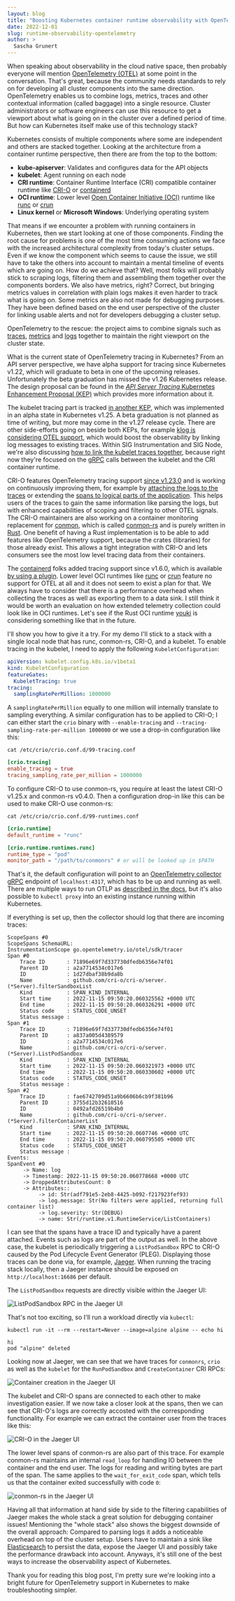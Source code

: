 ```yaml
---
layout: blog
title: "Boosting Kubernetes container runtime observability with OpenTelemetry"
date: 2022-12-01
slug: runtime-observability-opentelemetry
author: >
  Sascha Grunert
---
```


When speaking about observability in the cloud native space, then probably
everyone will mention [OpenTelemetry (OTEL)][otel] at some point in the
conversation. That's great, because the community needs standards to rely on
for developing all cluster components into the same direction. OpenTelemetry
enables us to combine logs, metrics, traces and other contextual information
(called baggage) into a single resource. Cluster administrators or software
engineers can use this resource to get a viewport about what is going on in the
cluster over a defined period of time. But how can Kubernetes itself make use of
this technology stack?

[otel]: https://opentelemetry.io

Kubernetes consists of multiple components where some are independent and others
are stacked together. Looking at the architecture from a container runtime
perspective, then there are from the top to the bottom:

- **kube-apiserver**: Validates and configures data for the API objects
- **kubelet**: Agent running on each node
- **CRI runtime**: Container Runtime Interface (CRI) compatible container runtime
  like [CRI-O][crio] or [containerd][containerd]
- **OCI runtime**: Lower level [Open Container Initiative (OCI)][oci] runtime
  like [runc][runc] or [crun][crun]
- **Linux kernel** or **Microsoft Windows**: Underlying operating system

[crio]: https://cri-o.io
[containerd]: https://containerd.io
[oci]: https://opencontainers.org
[runc]: https://github.com/opencontainers/runc
[crun]: https://github.com/containers/crun

That means if we encounter a problem with running containers in Kubernetes, then
we start looking at one of those components. Finding the root cause for problems
is one of the most time consuming actions we face with the increased
architectural complexity from today's cluster setups. Even if we know the
component which seems to cause the issue, we still have to take the others into
account to maintain a mental timeline of events which are going on. How do we
achieve that? Well, most folks will probably stick to scraping logs, filtering
them and assembling them together over the components borders. We also have
metrics, right? Correct, but bringing metrics values in correlation with plain
logs makes it even harder to track what is going on. Some metrics are also not
made for debugging purposes. They have been defined based on the end user
perspective of the cluster for linking usable alerts and not for developers
debugging a cluster setup.

OpenTelemetry to the rescue: the project aims to combine signals such as
[traces][traces], [metrics][metrics] and [logs][logs] together to maintain the
right viewport on the cluster state.

[traces]: https://opentelemetry.io/docs/concepts/signals/traces
[metrics]: https://opentelemetry.io/docs/concepts/signals/metrics
[logs]: https://opentelemetry.io/docs/concepts/signals/logs

What is the current state of OpenTelemetry tracing in Kubernetes? From an API
server perspective, we have alpha support for tracing since Kubernetes v1.22,
which will graduate to beta in one of the upcoming releases. Unfortunately the
beta graduation has missed the v1.26 Kubernetes release. The design proposal can
be found in the [_API Server Tracing_ Kubernetes Enhancement Proposal
(KEP)][kep-647] which provides more information about it.

[kep-647]: https://github.com/kubernetes/enhancements/issues/647

The kubelet tracing part is tracked [in another KEP][kep-2831], which was
implemented in an alpha state in Kubernetes v1.25. A beta graduation is not
planned as time of writing, but more may come in the v1.27 release cycle.
There are other side-efforts going on beside both KEPs, for example [klog is
considering OTEL support][klog-otel], which would boost the observability by
linking log messages to existing traces. Within SIG Instrumentation and SIG Node,
we're also discussing [how to link the
kubelet traces together][issue-113414], because right now they're focused on the
[gRPC][grpc] calls between the kubelet and the CRI container runtime.

[kep-647]: https://github.com/kubernetes/enhancements/issues/647
[kep-2831]: https://github.com/kubernetes/enhancements/issues/2831
[klog-otel]: https://github.com/kubernetes/klog/issues/356
[issue-113414]: https://github.com/kubernetes/kubernetes/issues/113414
[grpc]: https://grpc.io

CRI-O features OpenTelemetry tracing support [since v1.23.0][pr-4883] and is
working on continuously improving them, for example by [attaching the logs to the
traces][pr-6294] or extending the [spans to logical parts of the
application][pr-6343]. This helps users of the traces to gain the same
information like parsing the logs, but with enhanced capabilities of scoping and
filtering to other OTEL signals. The CRI-O maintainers are also working on a
container monitoring replacement for [conmon][conmon], which is called
[conmon-rs][conmon-rs] and is purely written in [Rust][rust]. One benefit of
having a Rust implementation is to be able to add features like OpenTelemetry
support, because the crates (libraries) for those already exist. This allows a
tight integration with CRI-O and lets consumers see the most low level tracing
data from their containers.

[pr-4883]: https://github.com/cri-o/cri-o/pull/4883
[pr-6294]: https://github.com/cri-o/cri-o/pull/6294
[pr-6343]: https://github.com/cri-o/cri-o/pull/6343
[conmon]: https://github.com/containers/conmon
[conmon-rs]: https://github.com/containers/conmon-rs
[rust]: https://www.rust-lang.org

The [containerd][containerd] folks added tracing support since v1.6.0, which is
available [by using a plugin][containerd-docs]. Lower level OCI runtimes like
[runc][runc] or [crun][crun] feature no support for OTEL at all and it does not
seem to exist a plan for that. We always have to consider that there is a
performance overhead when collecting the traces as well as exporting them to a
data sink. I still think it would be worth an evaluation on how extended
telemetry collection could look like in OCI runtimes. Let's see if the Rust OCI
runtime [youki][youki-1348] is considering something like that in the future.

[containerd-docs]: https://github.com/containerd/containerd/blob/7def13d/docs/tracing.md
[youki-1348]: https://github.com/containers/youki/issues/1348

I'll show you how to give it a try. For my demo I'll stick to a stack with a single local node
that has runc, conmon-rs, CRI-O, and a kubelet. To enable tracing in the kubelet, I need to
apply the following `KubeletConfiguration`:

```yaml
apiVersion: kubelet.config.k8s.io/v1beta1
kind: KubeletConfiguration
featureGates:
  KubeletTracing: true
tracing:
  samplingRatePerMillion: 1000000
```

A `samplingRatePerMillion` equally to one million will internally translate to
sampling everything. A similar configuration has to be applied to CRI-O; I can
either start the `crio` binary with `--enable-tracing` and
`--tracing-sampling-rate-per-million 1000000` or we use a drop-in configuration
like this:

```shell
cat /etc/crio/crio.conf.d/99-tracing.conf
```

```toml
[crio.tracing]
enable_tracing = true
tracing_sampling_rate_per_million = 1000000
```

To configure CRI-O to use conmon-rs, you require at least the latest CRI-O
v1.25.x and conmon-rs v0.4.0. Then a configuration drop-in like this can be used
to make CRI-O use conmon-rs:

```shell
cat /etc/crio/crio.conf.d/99-runtimes.conf
```

```toml
[crio.runtime]
default_runtime = "runc"

[crio.runtime.runtimes.runc]
runtime_type = "pod"
monitor_path = "/path/to/conmonrs" # or will be looked up in $PATH
```

That's it, the default configuration will point to an [OpenTelemetry
collector][collector] [gRPC][grpc] endpoint of `localhost:4317`, which has to be up and
running as well. There are multiple ways to run OTLP as [described in the
docs][collector], but it's also possible to `kubectl proxy` into an existing
instance running within Kubernetes.

[collector]: https://opentelemetry.io/docs/collector/getting-started

If everything is set up, then the collector should log that there are incoming
traces:

```
ScopeSpans #0
ScopeSpans SchemaURL:
InstrumentationScope go.opentelemetry.io/otel/sdk/tracer
Span #0
    Trace ID       : 71896e69f7d337730dfedb6356e74f01
    Parent ID      : a2a7714534c017e6
    ID             : 1d27dbaf38b9da8b
    Name           : github.com/cri-o/cri-o/server.(*Server).filterSandboxList
    Kind           : SPAN_KIND_INTERNAL
    Start time     : 2022-11-15 09:50:20.060325562 +0000 UTC
    End time       : 2022-11-15 09:50:20.060326291 +0000 UTC
    Status code    : STATUS_CODE_UNSET
    Status message :
Span #1
    Trace ID       : 71896e69f7d337730dfedb6356e74f01
    Parent ID      : a837a005d4389579
    ID             : a2a7714534c017e6
    Name           : github.com/cri-o/cri-o/server.(*Server).ListPodSandbox
    Kind           : SPAN_KIND_INTERNAL
    Start time     : 2022-11-15 09:50:20.060321973 +0000 UTC
    End time       : 2022-11-15 09:50:20.060330602 +0000 UTC
    Status code    : STATUS_CODE_UNSET
    Status message :
Span #2
    Trace ID       : fae6742709d51a9b6606b6cb9f381b96
    Parent ID      : 3755d12b32610516
    ID             : 0492afd26519b4b0
    Name           : github.com/cri-o/cri-o/server.(*Server).filterContainerList
    Kind           : SPAN_KIND_INTERNAL
    Start time     : 2022-11-15 09:50:20.0607746 +0000 UTC
    End time       : 2022-11-15 09:50:20.060795505 +0000 UTC
    Status code    : STATUS_CODE_UNSET
    Status message :
Events:
SpanEvent #0
     -> Name: log
     -> Timestamp: 2022-11-15 09:50:20.060778668 +0000 UTC
     -> DroppedAttributesCount: 0
     -> Attributes::
          -> id: Str(adf791e5-2eb8-4425-b092-f217923fef93)
          -> log.message: Str(No filters were applied, returning full container list)
          -> log.severity: Str(DEBUG)
          -> name: Str(/runtime.v1.RuntimeService/ListContainers)
```

I can see that the spans have a trace ID and typically have a parent attached.
Events such as logs are part of the output as well. In the above case, the kubelet is
periodically triggering a `ListPodSandbox` RPC to CRI-O caused by the Pod
Lifecycle Event Generator (PLEG). Displaying those traces can be done via,
for example, [Jaeger][jaeger]. When running the tracing stack locally, then a Jaeger
instance should be exposed on `http://localhost:16686` per default.

[jaeger]: https://www.jaegertracing.io/

The `ListPodSandbox` requests are directly visible within the Jaeger UI:

![ListPodSandbox RPC in the Jaeger UI](list_pod_sandbox.png)

That's not too exciting, so I'll run a workload directly via `kubectl`:

```shell
kubectl run -it --rm --restart=Never --image=alpine alpine -- echo hi
```

```
hi
pod "alpine" deleted
```

Looking now at Jaeger, we can see that we have traces for `conmonrs`, `crio` as
well as the `kubelet` for the `RunPodSandbox` and `CreateContainer` CRI RPCs:

![Container creation in the Jaeger UI](create_container.png)

The kubelet and CRI-O spans are connected to each other to make investigation
easier. If we now take a closer look at the spans, then we can see that CRI-O's
logs are correctly accosted with the corresponding functionality. For example we
can extract the container user from the traces like this:

![CRI-O in the Jaeger UI](crio_spans.png)

The lower level spans of conmon-rs are also part of this trace. For example
conmon-rs maintains an internal `read_loop` for handling IO between the
container and the end user. The logs for reading and writing bytes are part of
the span. The same applies to the `wait_for_exit_code` span, which tells us that
the container exited successfully with code `0`:

![conmon-rs in the Jaeger UI](conmonrs_spans.png)

Having all that information at hand side by side to the filtering capabilities
of Jaeger makes the whole stack a great solution for debugging container issues!
Mentioning the "whole stack" also shows the biggest downside of the overall
approach: Compared to parsing logs it adds a noticeable overhead on top of the
cluster setup. Users have to maintain a sink like [Elasticsearch][elastic] to
persist the data, expose the Jaeger UI and possibly take the performance
drawback into account. Anyways, it's still one of the best ways to increase the
observability aspect of Kubernetes.

[elastic]: https://www.elastic.co

Thank you for reading this blog post, I'm pretty sure we're looking into a
bright future for OpenTelemetry support in Kubernetes to make troubleshooting
simpler.
